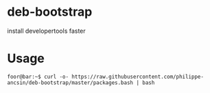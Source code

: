 # deb-bootstrap
install developertools faster

# Usage
```console
foor@bar:~$ curl -o- https://raw.githubusercontent.com/philippe-ancsin/deb-bootstrap/master/packages.bash | bash
```
